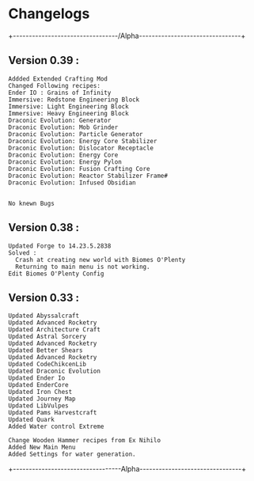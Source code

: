 # Changelogs

+---------------------------------/Alpha--------------------------------+

## Version 0.39 :
```
Addded Extended Crafting Mod
Changed Following recipes:
Ender IO : Grains of Infinity
Immersive: Redstone Engineering Block
Immersive: Light Engineering Block
Immersive: Heavy Engineering Block
Draconic Evolution: Generator
Draconic Evolution: Mob Grinder
Draconic Evolution: Particle Generator
Draconic Evolution: Energy Core Stabilizer
Draconic Evolution: Dislocator Receptacle
Draconic Evolution: Energy Core
Draconic Evolution: Energy Pylon
Draconic Evolution: Fusion Crafting Core
Draconic Evolution: Reactor Stabilizer Frame#
Draconic Evolution: Infused Obsidian


No knewn Bugs
```

## Version 0.38 :
```
Updated Forge to 14.23.5.2838
Solved : 
  Crash at creating new world with Biomes O'Plenty
  Returning to main menu is not working.
Edit Biomes O'Plenty Config   
```
## Version 0.33 :
```
Updated Abyssalcraft 
Updated Advanced Rocketry
Updated Architecture Craft
Updated Astral Sorcery
Updated Advanced Rocketry
Updated Better Shears
Updated Advanced Rocketry
Updated CodeChikcenLib
Updated Draconic Evolution
Updated Ender Io
Updated EnderCore
Updated Iron Chest
Updated Journey Map
Updated LibVulpes
Updated Pams Harvestcraft
Updated Quark
Added Water control Extreme

Change Wooden Hammer recipes from Ex Nihilo
Added New Main Menu
Added Settings for water generation.
```

+----------------------------------Alpha--------------------------------+
